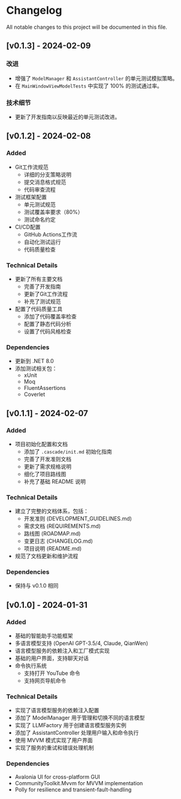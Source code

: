 # Changelog

All notable changes to this project will be documented in this file.

## [v0.1.3] - 2024-02-09

### 改进
- 增强了 `ModelManager` 和 `AssistantController` 的单元测试模拟策略。
- 在 `MainWindowViewModelTests` 中实现了 100% 的测试通过率。

### 技术细节
- 更新了开发指南以反映最近的单元测试改进。

## [v0.1.2] - 2024-02-08

### Added
- Git工作流规范
  - 详细的分支策略说明
  - 提交消息格式规范
  - 代码审查流程
- 测试框架配置
  - 单元测试规范
  - 测试覆盖率要求（80%）
  - 测试命名约定
- CI/CD配置
  - GitHub Actions工作流
  - 自动化测试运行
  - 代码质量检查

### Technical Details
- 更新了所有主要文档
  - 完善了开发指南
  - 更新了Git工作流程
  - 补充了测试规范
- 配置了代码质量工具
  - 添加了代码覆盖率检查
  - 配置了静态代码分析
  - 设置了代码风格检查

### Dependencies
- 更新到 .NET 8.0
- 添加测试相关包：
  - xUnit
  - Moq
  - FluentAssertions
  - Coverlet

## [v0.1.1] - 2024-02-07

### Added
- 项目初始化配置和文档
  - 添加了 `.cascade/init.md` 初始化指南
  - 完善了开发准则文档
  - 更新了需求规格说明
  - 细化了项目路线图
  - 补充了基础 README 说明

### Technical Details
- 建立了完整的文档体系，包括：
  - 开发准则 (DEVELOPMENT_GUIDELINES.md)
  - 需求文档 (REQUIREMENTS.md)
  - 路线图 (ROADMAP.md)
  - 变更日志 (CHANGELOG.md)
  - 项目说明 (README.md)
- 规范了文档更新和维护流程

### Dependencies
- 保持与 v0.1.0 相同

## [v0.1.0] - 2024-01-31

### Added
- 基础的智能助手功能框架
- 多语言模型支持 (OpenAI GPT-3.5/4, Claude, QianWen)
- 语言模型服务的依赖注入和工厂模式实现
- 基础的用户界面，支持聊天对话
- 命令执行系统
  - 支持打开 YouTube 命令
  - 支持网页导航命令

### Technical Details
- 实现了语言模型服务的依赖注入配置
- 添加了 ModelManager 用于管理和切换不同的语言模型
- 实现了 LLMFactory 用于创建语言模型服务实例
- 添加了 AssistantController 处理用户输入和命令执行
- 使用 MVVM 模式实现了用户界面
- 实现了服务的重试和错误处理机制

### Dependencies
- Avalonia UI for cross-platform GUI
- CommunityToolkit.Mvvm for MVVM implementation
- Polly for resilience and transient-fault-handling
